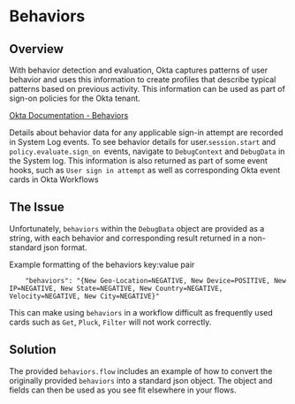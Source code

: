# Behaviors

## Overview

With behavior detection and evaluation, Okta captures patterns of user behavior and uses this information to create profiles that describe typical patterns based on previous activity. This information can be used as part of sign-on policies for the Okta tenant.

[Okta Documentation - Behaviors](https://help.okta.com/oie/en-us/Content/Topics/Security/proc-security-behavior-detection.htm)

Details about behavior data for any applicable sign-in attempt are recorded in System Log events. To see behavior details for user.`session.start` and `policy.evaluate.sign_on `events, navigate to `DebugContext` and `DebugData` in the System log. This information is also returned as part of some event hooks, such as `User sign in attempt` as well as corresponding Okta event cards in Okta Workflows

## The Issue

Unfortunately, `behaviors` within the `DebugData` object are provided as a string, with each behavior and corresponding result returned in a non-standard json format. 

Example formatting of the behaviors key:value pair
```{
    "behaviors": "{New Geo-Location=NEGATIVE, New Device=POSITIVE, New IP=NEGATIVE, New State=NEGATIVE, New Country=NEGATIVE, Velocity=NEGATIVE, New City=NEGATIVE}"
```

This can make using `behaviors` in a workflow difficult as frequently used cards such as `Get`, `Pluck`, `Filter` will not work correctly.

## Solution
The provided `behaviors.flow` includes an example of how to convert the originally provided `behaviors` into a standard json object. The object and fields can then be used as you see fit elsewhere in your flows. 




